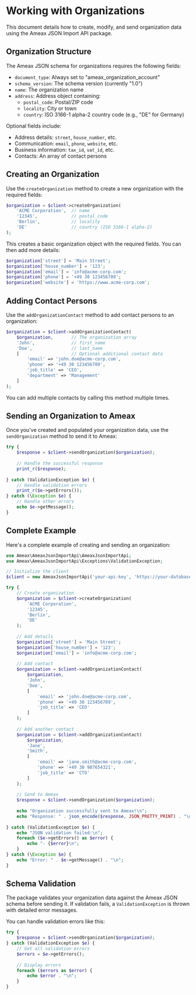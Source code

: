 # Working with Organizations

This document details how to create, modify, and send organization data using the Ameax JSON Import API package.

## Organization Structure

The Ameax JSON schema for organizations requires the following fields:

- `document_type`: Always set to "ameax_organization_account"
- `schema_version`: The schema version (currently "1.0")
- `name`: The organization name
- `address`: Address object containing:
  - `postal_code`: Postal/ZIP code
  - `locality`: City or town
  - `country`: ISO 3166-1 alpha-2 country code (e.g., "DE" for Germany)

Optional fields include:

- Address details: `street`, `house_number`, etc.
- Communication: `email`, `phone`, `website`, etc.
- Business information: `tax_id`, `vat_id`, etc.
- Contacts: An array of contact persons

## Creating an Organization

Use the `createOrganization` method to create a new organization with the required fields:

```php
$organization = $client->createOrganization(
    'ACME Corporation',  // name
    '12345',             // postal_code
    'Berlin',            // locality
    'DE'                 // country (ISO 3166-1 alpha-2)
);
```

This creates a basic organization object with the required fields. You can then add more details:

```php
$organization['street'] = 'Main Street';
$organization['house_number'] = '123';
$organization['email'] = 'info@acme-corp.com';
$organization['phone'] = '+49 30 123456789';
$organization['website'] = 'https://www.acme-corp.com';
```

## Adding Contact Persons

Use the `addOrganizationContact` method to add contact persons to an organization:

```php
$organization = $client->addOrganizationContact(
    $organization,       // The organization array
    'John',              // first_name
    'Doe',               // last_name
    [                    // Optional additional contact data
        'email' => 'john.doe@acme-corp.com',
        'phone' => '+49 30 123456789',
        'job_title' => 'CEO',
        'department' => 'Management'
    ]
);
```

You can add multiple contacts by calling this method multiple times.

## Sending an Organization to Ameax

Once you've created and populated your organization data, use the `sendOrganization` method to send it to Ameax:

```php
try {
    $response = $client->sendOrganization($organization);
    
    // Handle the successful response
    print_r($response);
    
} catch (ValidationException $e) {
    // Handle validation errors
    print_r($e->getErrors());
} catch (\Exception $e) {
    // Handle other errors
    echo $e->getMessage();
}
```

## Complete Example

Here's a complete example of creating and sending an organization:

```php
use Ameax\AmeaxJsonImportApi\AmeaxJsonImportApi;
use Ameax\AmeaxJsonImportApi\Exceptions\ValidationException;

// Initialize the client
$client = new AmeaxJsonImportApi('your-api-key', 'https://your-database.ameax.de');

try {
    // Create organization
    $organization = $client->createOrganization(
        'ACME Corporation',
        '12345',
        'Berlin',
        'DE'
    );
    
    // Add details
    $organization['street'] = 'Main Street';
    $organization['house_number'] = '123';
    $organization['email'] = 'info@acme-corp.com';
    
    // Add contact
    $organization = $client->addOrganizationContact(
        $organization,
        'John',
        'Doe',
        [
            'email' => 'john.doe@acme-corp.com',
            'phone' => '+49 30 123456789',
            'job_title' => 'CEO'
        ]
    );
    
    // Add another contact
    $organization = $client->addOrganizationContact(
        $organization,
        'Jane',
        'Smith',
        [
            'email' => 'jane.smith@acme-corp.com',
            'phone' => '+49 30 987654321',
            'job_title' => 'CTO'
        ]
    );
    
    // Send to Ameax
    $response = $client->sendOrganization($organization);
    
    echo "Organization successfully sent to Ameax!\n";
    echo "Response: " . json_encode($response, JSON_PRETTY_PRINT) . "\n";
    
} catch (ValidationException $e) {
    echo "JSON validation failed:\n";
    foreach ($e->getErrors() as $error) {
        echo "- {$error}\n";
    }
} catch (\Exception $e) {
    echo "Error: " . $e->getMessage() . "\n";
}
```

## Schema Validation

The package validates your organization data against the Ameax JSON schema before sending it. If validation fails, a `ValidationException` is thrown with detailed error messages.

You can handle validation errors like this:

```php
try {
    $response = $client->sendOrganization($organization);
} catch (ValidationException $e) {
    // Get all validation errors
    $errors = $e->getErrors();
    
    // Display errors
    foreach ($errors as $error) {
        echo $error . "\n";
    }
}
```